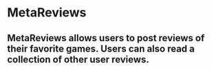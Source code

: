 # MetaReviews

## MetaReviews allows users to post reviews of their favorite games. Users can also read a collection of other user reviews. 

